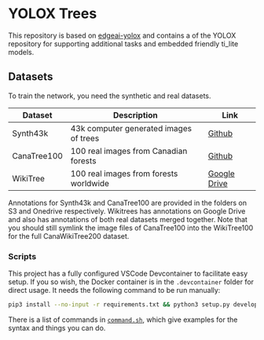 # YOLOX Trees
This repository is based on [edgeai-yolox](https://github.com/TexasInstruments/edgeai-yolox) and contains a  of the YOLOX repository for supporting additional tasks and embedded friendly ti_lite models.

## Datasets

To train the network, you need the synthetic and real datasets.

| Dataset     | Description                            | Link                                                                                                 |
| ----------- | -------------------------------------- | ---------------------------------------------------------------------------------------------------- |
| Synth43k    | 43k computer generated images of trees | [Github](https://github.com/norlab-ulaval/PercepTreeV1)                                              |
| CanaTree100 | 100 real images from Canadian forests  | [Github](https://github.com/norlab-ulaval/PercepTreeV1)                                              |
| WikiTree    | 100 real images from forests worldwide | [Google Drive](https://drive.google.com/drive/folders/1CBwYHaWVl0_Li1czkcmdCc6V6Mw0ee8D?usp=sharing) |

Annotations for Synth43k and CanaTree100 are provided in the folders on S3 and Onedrive respectively. Wikitrees has annotations on Google Drive and also has annotations of both real datasets merged together. Note that you should still symlink the image files of CanaTree100 into the WikiTree100 for the full CanaWikiTree200 dataset.

### Scripts

This project has a fully configured VSCode Devcontainer to facilitate easy setup. If you so wish, the Docker container is in the `.devcontainer` folder for direct usage. It needs the following command to be run manually:

```sh
pip3 install --no-input -r requirements.txt && python3 setup.py develop
```

There is a list of commands in [`command.sh`](./commands.sh), which give examples for the syntax and things you can do.